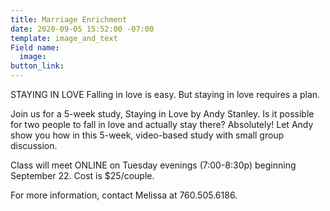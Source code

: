 ```yaml
---
title: Marriage Enrichment
date: 2020-09-05 15:52:00 -07:00
template: image_and_text
Field name:
  image: 
button_link: 
---
```


STAYING IN LOVE
Falling in love is easy. But staying in love requires a plan.

Join us for a 5-week study, Staying in Love by Andy Stanley. Is it possible for two people to fall in love and actually stay there? Absolutely! Let Andy show you how in this 5-week, video-based study with small group discussion.

Class will meet ONLINE on Tuesday evenings (7:00-8:30p) beginning September 22. Cost is $25/couple.

For more information, contact Melissa at 760.505.6186.